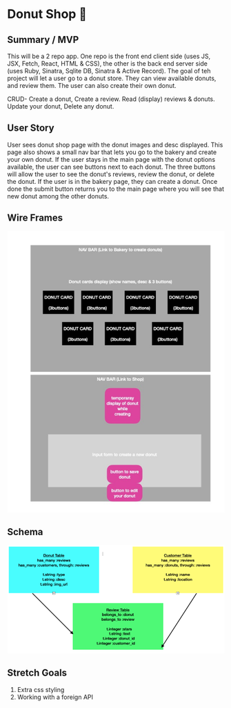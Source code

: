 # Donut Shop 🍩

## Summary / MVP

This will be a 2 repo app. One repo is the front end client side (uses JS, JSX, Fetch, React, HTML & CSS),
the other is the back end server side (uses Ruby, Sinatra, Sqlite DB, Sinatra & Active Record).
The goal of teh project will let a user go to a donut store. They can view available donuts, and review them.
The user can also create their own donut.

CRUD- Create a donut, Create a review. Read (display) reviews & donuts. Update your donut, Delete any donut.

## User Story

User sees donut shop page with the donut images and desc displayed. This page also shows a small nav bar that lets you go to the bakery and create your own donut.
If the user stays in the main page with the donut options available, the user can see buttons next to each donut.
The three buttons will allow the user to see the donut's reviews, review the donut, or delete the donut.
If the user is in the bakery page, they can create a donut. Once done the submit button returns you to the main page
where you will see that new donut among the other donuts.

## Wire Frames

![wireframes](/readme_imgs/wireframe.jpg)

## Schema

![schema](/readme_imgs/sch.png)

## Stretch Goals

1. Extra css styling
2. Working with a foreign API
